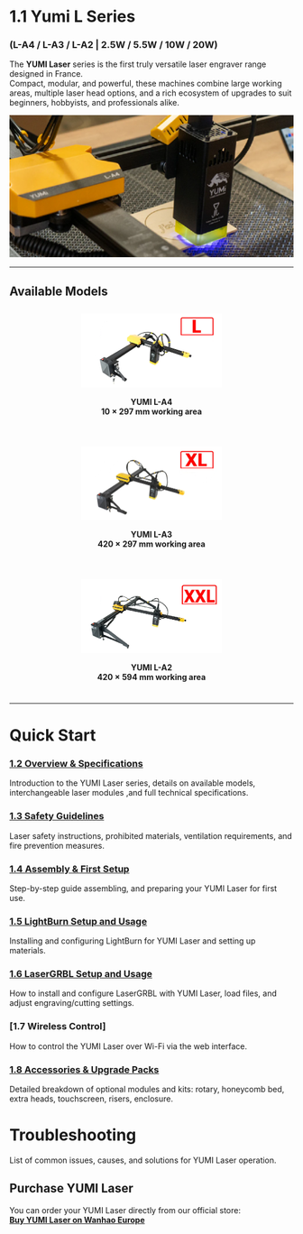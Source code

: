 # 1.1 Yumi L Series
### (L-A4 / L-A3 / L-A2 | 2.5W / 5.5W / 10W / 20W)

The **YUMI Laser** series is the first truly versatile laser engraver range designed in France.  
Compact, modular, and powerful, these machines combine large working areas, multiple laser head options, and a rich ecosystem of upgrades to suit beginners, hobbyists, and professionals alike.

<img src="../../img/Yumi_L_Series/Yumi_L_Series/Yumi_L_Series_01.png" width="550" alt="YUMI Laser Overview">

---

## Available Models

<div style="display: flex; gap: 20px; flex-wrap: wrap; justify-content: center;">

<div style="flex: 1; min-width: 250px; text-align: center; padding: 10px;">
<img src="../../img/Yumi_L_Series/Yumi_L_Series/Yumi_L_Series_L-A4.png" width="250" alt="YUMI L-A4">

<b>YUMI L-A4</b><br>
<b>10 × 297 mm working area</b>
</div>

<div style="flex: 1; min-width: 250px; text-align: center; padding: 10px;">
<img src="../../img/Yumi_L_Series/Yumi_L_Series/Yumi_L_Series_L-A3.png" width="250" alt="YUMI L-A3">
  
<b>YUMI L-A3</b><br> 
<b>420 × 297 mm working area</b>
</div>

<div style="flex: 1; min-width: 250px; text-align: center; padding: 10px;">
<img src="../../img/Yumi_L_Series/Yumi_L_Series/Yumi_L_Series_L-A2.png" width="250" alt="YUMI L-A2">
  
<b>YUMI L-A2</b><br>
  <b>420 × 594 mm working area</b>
</div>

</div>

--- 

# Quick Start

### [1.2 Overview & Specifications](Yumi_L_Series_Overview.md)
Introduction to the YUMI Laser series, details on available models, interchangeable laser modules ,and full technical specifications.  

### [1.3 Safety Guidelines](Yumi_L_Series_Safety.md)
Laser safety instructions, prohibited materials, ventilation requirements, and fire prevention measures.  

### [1.4 Assembly & First Setup](Yumi_L_Series_Assembly.md)
Step-by-step guide assembling, and preparing your YUMI Laser for first use.  

### [1.5 LightBurn Setup and Usage](Yumi_L_Series_LightBurn.md)
Installing and configuring LightBurn for YUMI Laser and setting up materials.  

### [1.6 LaserGRBL Setup and Usage](Yumi_L_Series_LaserGRBL.md)
How to install and configure LaserGRBL with YUMI Laser, load files, and adjust engraving/cutting settings.  

### [1.7 Wireless Control]
How to control the YUMI Laser over Wi-Fi via the web interface.  

### [1.8 Accessories & Upgrade Packs](Yumi_L_Series_Accessories.md)
Detailed breakdown of optional modules and kits: rotary, honeycomb bed, extra heads, touchscreen, risers, enclosure.  

# Troubleshooting
List of common issues, causes, and solutions for YUMI Laser operation.  


## Purchase YUMI Laser

You can order your YUMI Laser directly from our official store:  
**[Buy YUMI Laser on Wanhao Europe](https://wanhao-europe.com/collections/laser/products/yumi-l-a4-laser-pour-gravure-et-decoupe-pre-commande?variant=48130514157908)**


